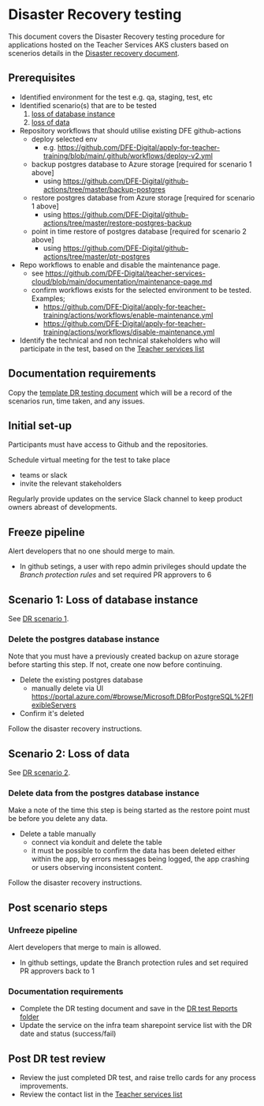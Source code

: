 # Disaster Recovery testing

This document covers the Disaster Recovery testing procedure for applications hosted on the Teacher Services AKS clusters based on scenerios details in the [Disaster recovery document](disaster-recovery.md).

## Prerequisites

- Identified environment for the test e.g. qa, staging, test, etc
- Identified scenario(s) that are to be tested
    1. [loss of database instance]((disaster-recovery/#scenario-1-loss-of-database-instance))
    1. [loss of data](disaster-recovery#scenario-2-loss-of-data)
- Repository workflows that should utilise existing DFE github-actions
    - deploy selected env
        - e.g. https://github.com/DFE-Digital/apply-for-teacher-training/blob/main/.github/workflows/deploy-v2.yml
    - backup postgres database to Azure storage [required for scenario 1 above]
        - using https://github.com/DFE-Digital/github-actions/tree/master/backup-postgres
    - restore postgres database from Azure storage [required for scenario 1 above]
        - using https://github.com/DFE-Digital/github-actions/tree/master/restore-postgres-backup
    - point in time restore of postgres database [required for scenario 2 above]
        - using https://github.com/DFE-Digital/github-actions/tree/master/ptr-postgres
- Repo workflows to enable and disable the maintenance page.
    - see https://github.com/DFE-Digital/teacher-services-cloud/blob/main/documentation/maintenance-page.md
    - confirm workflows exists for the selected environment to be tested. Examples;
        - https://github.com/DFE-Digital/apply-for-teacher-training/actions/workflows/enable-maintenance.yml
        - https://github.com/DFE-Digital/apply-for-teacher-training/actions/workflows/disable-maintenance.yml
- Identify the technical and non technical stakeholders who will participate in the test, based on the [Teacher services list](https://educationgovuk.sharepoint.com.mcas.ms/sites/teacher-services-infrastructure/Lists/Teacher%20services%20list/AllItems.aspx)

## Documentation requirements

Copy the [template DR testing document](https://educationgovuk.sharepoint.com/:w:/r/sites/TeacherServices/Shared%20Documents/DR%20tests/DR%20test%20template.docx?d=waba054c48ee644e5ab5a66c784fa3b95&csf=1&web=1&e=CRNjv7) which will be a record of the scenarios run, time taken, and any issues.

## Initial set-up

Participants must have access to Github and the repositories.

Schedule virtual meeting for the test to take place
- teams or slack
- invite the relevant stakeholders

Regularly provide updates on the service Slack channel to keep product owners abreast of developments.

## Freeze pipeline

Alert developers that no one should merge to main.
- In github setings, a user with repo admin privileges should update the *Branch protection rules* and set required PR approvers to 6

## Scenario 1: Loss of database instance
See [DR scenario 1](disaster-recovery/#scenario-1-loss-of-database-instance).

### Delete the postgres database instance

Note that you must have a previously created backup on azure storage before starting this step. If not, create one now before continuing.

- Delete the existing postgres database
    - manually delete via UI https://portal.azure.com/#browse/Microsoft.DBforPostgreSQL%2FflexibleServers
- Confirm it's deleted

Follow the disaster recovery instructions.

## Scenario 2: Loss of data
See [DR scenario 2](disaster-recovery#scenario-2-loss-of-data).

### Delete data from the postgres database instance

Make a note of the time this step is being started as the restore point must be before you delete any data.

- Delete a table manually
    - connect via konduit and delete the table
    - it must be possible to confirm the data has been deleted either within the app, by errors messages being logged, the app crashing or users observing inconsistent content.

Follow the disaster recovery instructions.

## Post scenario steps

### Unfreeze pipeline

Alert developers that merge to main is allowed.
- In github settings, update the Branch protection rules and set required PR approvers back to 1

### Documentation requirements

- Complete the DR testing document and save in the [DR test Reports folder](https://educationgovuk.sharepoint.com/:f:/r/sites/TeacherServices/Shared%20Documents/DR%20tests/Reports?csf=1&web=1&e=DyDQqy)
- Update the service on the infra team sharepoint service list with the DR date and status (success/fail)

## Post DR test review
- Review the just completed DR test, and raise trello cards for any process improvements.
- Review the contact list in the [Teacher services list](https://educationgovuk.sharepoint.com.mcas.ms/sites/teacher-services-infrastructure/Lists/Teacher%20services%20list/AllItems.aspx)
